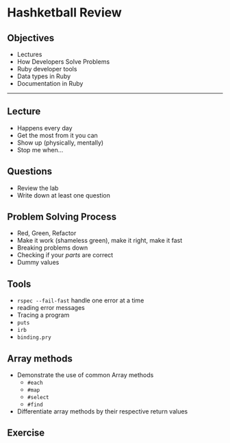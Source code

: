 # Hashketball Review

## Objectives

* Lectures
* How Developers Solve Problems
* Ruby developer tools
* Data types in Ruby
* Documentation in Ruby

---

## Lecture

- Happens every day
- Get the most from it you can
- Show up (physically, mentally)
- Stop me when...

## Questions

- Review the lab
- Write down at least one question

## Problem Solving Process

* Red, Green, Refactor
* Make it work (shameless green), make it right, make it fast
* Breaking problems down
* Checking if your _parts_ are correct
* Dummy values

## Tools

* `rspec --fail-fast` handle one error at a time
* reading error messages
* Tracing a program
* `puts`
* `irb`
* `binding.pry`

## Array methods
* Demonstrate the use of common Array methods
  * `#each`
  * `#map`
  * `#select`
  * `#find`
* Differentiate array methods by their respective return values

## Exercise
